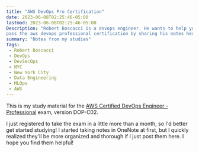 ```yaml
---
title: "AWS DevOps Pro Certification"
date: 2023-06-08T02:25:46-05:00
lastmod: 2023-06-08T02:25:46-05:00
Description: "Robert Boscacci is a devops engineer. He wants to help you \
pass the aws devops professional certification by sharing his notes here."
summary: "Notes from my studies"
Tags:
 - Robert Boscacci
 - DevOps
 - DevSecOps
 - NYC
 - New York City
 - Data Engineering
 - MLOps
 - AWS
---
```

This is my study material for the [AWS Certified DevOps Engineer - Professional](https://aws.amazon.com/certification/certified-devops-engineer-professional/) exam, version DOP-C02. 

I just registered to take the exam in a little more than a month, so I'd better get started studying! I started taking notes in OneNote at first, but I quickly realized they'll be more organized and thorough if I just post them here. I hope you find them helpful!